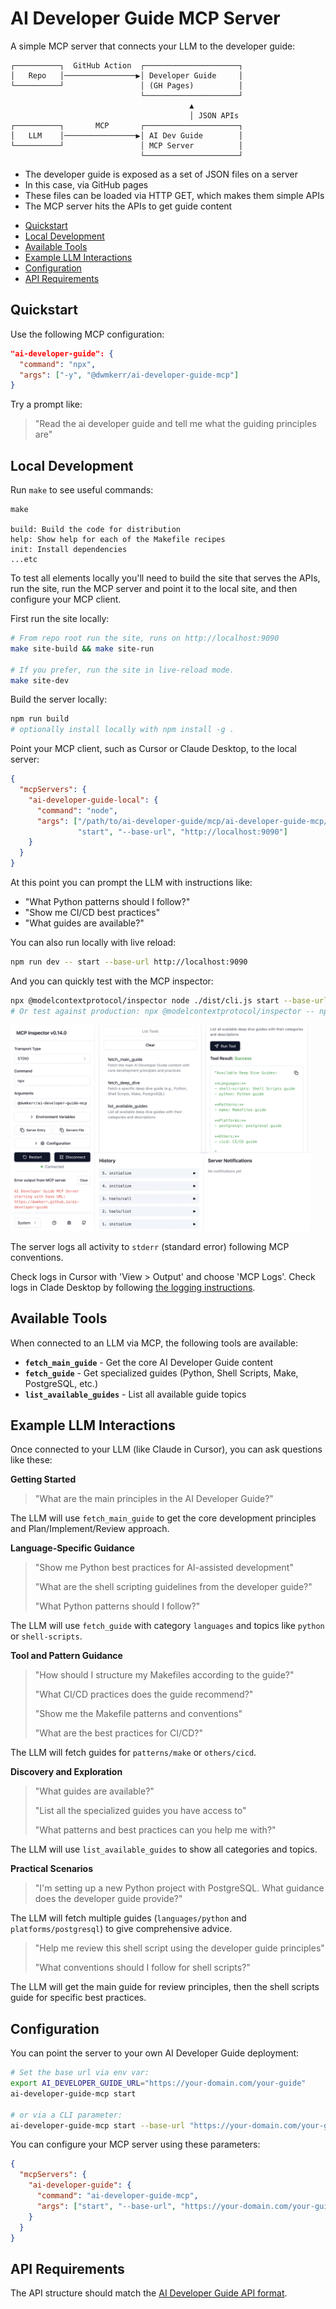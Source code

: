 # AI Developer Guide MCP Server

A simple MCP server that connects your LLM to the developer guide:

```
┌──────────┐  GitHub Action  ┌─────────────────────┐
│   Repo   │────────────────▶│ Developer Guide     │
└──────────┘                 │ (GH Pages)          │
                             └─────────────────────┘
                                        ▲
                                        │ JSON APIs
┌──────────┐       MCP       ┌─────────────────────┐
│   LLM    │────────────────▶│ AI Dev Guide        │
└──────────┘                 │ MCP Server          │
                             └─────────────────────┘
```

- The developer guide is exposed as a set of JSON files on a server
- In this case, via GitHub pages
- These files can be loaded via HTTP GET, which makes them simple APIs
- The MCP server hits the APIs to get guide content

<!-- vim-markdown-toc GFM -->

- [Quickstart](#quickstart)
- [Local Development](#local-development)
- [Available Tools](#available-tools)
- [Example LLM Interactions](#example-llm-interactions)
- [Configuration](#configuration)
- [API Requirements](#api-requirements)

<!-- vim-markdown-toc -->

## Quickstart

Use the following MCP configuration:

```json
"ai-developer-guide": {
  "command": "npx",
  "args": ["-y", "@dwmkerr/ai-developer-guide-mcp"]
}
```

Try a prompt like:

> "Read the ai developer guide and tell me what the guiding principles are"

## Local Development

Run `make` to see useful commands:

```
make

build: Build the code for distribution
help: Show help for each of the Makefile recipes
init: Install dependencies
...etc
```

To test all elements locally you'll need to build the site that serves the APIs, run the site, run the MCP server and point it to the local site, and then configure your MCP client.

First run the site locally:

```bash
# From repo root run the site, runs on http://localhost:9090
make site-build && make site-run

# If you prefer, run the site in live-reload mode.
make site-dev
```

Build the server locally:

```bash
npm run build
# optionally install locally with npm install -g .
```

Point your MCP client, such as Cursor or Claude Desktop, to the local server:

```json
{
  "mcpServers": {
    "ai-developer-guide-local": {
      "command": "node",
      "args": ["/path/to/ai-developer-guide/mcp/ai-developer-guide-mcp/dist/cli.js", 
               "start", "--base-url", "http://localhost:9090"]
    }
  }
}
```

At this point you can prompt the LLM with instructions like:

- "What Python patterns should I follow?"
- "Show me CI/CD best practices" 
- "What guides are available?"

You can also run locally with live reload:

```bash
npm run dev -- start --base-url http://localhost:9090
```

And you can quickly test with the MCP inspector:

```bash
npx @modelcontextprotocol/inspector node ./dist/cli.js start --base-url http://localhost:9090
# Or test against production: npx @modelcontextprotocol/inspector -- npx @dwmkerr/ai-developer-guide-mcp
```

<a href="https://github.com/modelcontextprotocol/inspector"><img src="./docs/mcp-inspector-screenshot.png" width="480" alt="MCP Inspector Screenshot" /></a>

The server logs all activity to `stderr` (standard error) following MCP conventions.

Check logs in Cursor with 'View > Output' and choose 'MCP Logs'.
Check logs in Clade Desktop by following [the logging instructions](https://modelcontextprotocol.io/quickstart/user#getting-logs-from-claude-for-desktop).

## Available Tools

When connected to an LLM via MCP, the following tools are available:

- **`fetch_main_guide`** - Get the core AI Developer Guide content
- **`fetch_guide`** - Get specialized guides (Python, Shell Scripts, Make, PostgreSQL, etc.)
- **`list_available_guides`** - List all available guide topics

## Example LLM Interactions

Once connected to your LLM (like Claude in Cursor), you can ask questions like these:

**Getting Started**

> "What are the main principles in the AI Developer Guide?"

The LLM will use `fetch_main_guide` to get the core development principles and Plan/Implement/Review approach.

**Language-Specific Guidance**

> "Show me Python best practices for AI-assisted development"
> 
> "What are the shell scripting guidelines from the developer guide?"
>
> "What Python patterns should I follow?"

The LLM will use `fetch_guide` with category `languages` and topics like `python` or `shell-scripts`.

**Tool and Pattern Guidance**

> "How should I structure my Makefiles according to the guide?"
> 
> "What CI/CD practices does the guide recommend?"
>
> "Show me the Makefile patterns and conventions"
>
> "What are the best practices for CI/CD?"

The LLM will fetch guides for `patterns/make` or `others/cicd`.

**Discovery and Exploration**

> "What guides are available?"
> 
> "List all the specialized guides you have access to"
>
> "What patterns and best practices can you help me with?"

The LLM will use `list_available_guides` to show all categories and topics.

**Practical Scenarios**

> "I'm setting up a new Python project with PostgreSQL. What guidance does the developer guide provide?"

The LLM will fetch multiple guides (`languages/python` and `platforms/postgresql`) to give comprehensive advice.

> "Help me review this shell script using the developer guide principles"
>
> "What conventions should I follow for shell scripts?"

The LLM will get the main guide for review principles, then the shell scripts guide for specific best practices.

## Configuration

You can point the server to your own AI Developer Guide deployment:

```bash
# Set the base url via env var:
export AI_DEVELOPER_GUIDE_URL="https://your-domain.com/your-guide"
ai-developer-guide-mcp start

# or via a CLI parameter:
ai-developer-guide-mcp start --base-url "https://your-domain.com/your-guide"
```

You can configure your MCP server using these parameters:

```json
{
  "mcpServers": {
    "ai-developer-guide": {
      "command": "ai-developer-guide-mcp",
      "args": ["start", "--base-url", "https://your-domain.com/your-guide"]
    }
  }
}
```

## API Requirements

The API structure should match the [AI Developer Guide API format](https://dwmkerr.github.io/ai-developer-guide/api.json).
